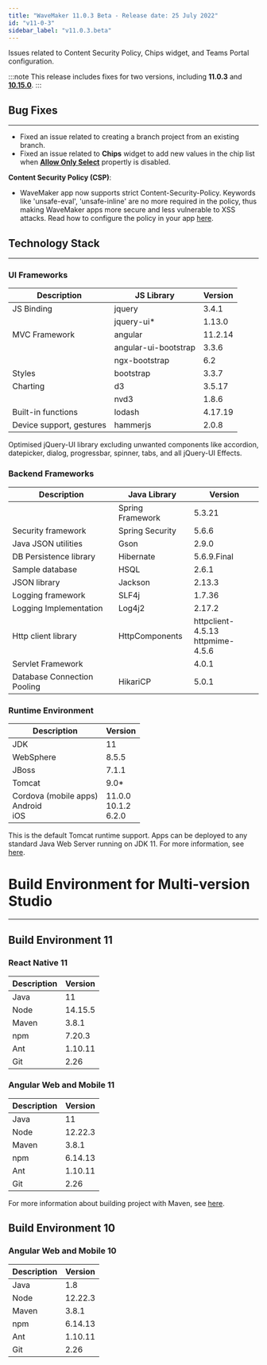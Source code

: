 ```yaml
---
title: "WaveMaker 11.0.3 Beta - Release date: 25 July 2022"
id: "v11-0-3"
sidebar_label: "v11.0.3.beta"
---
```

Issues related to Content Security Policy, Chips widget, and Teams Portal configuration.

:::note
This release includes fixes for two versions, including **11.0.3** and **[10.15.0](/learn/wavemaker-release-notes/v10-15-0)**.
:::


## Bug Fixes
---

- Fixed an issue related to creating a branch project from an existing branch.
- Fixed an issue related to **Chips** widget to add new values in the chip list when **[Allow Only Select](/learn/app-development/widgets/form-widgets/chips/#features)** propertly is disabled. 

**Content Security Policy (CSP)**: 
- WaveMaker app now supports strict Content-Security-Policy. Keywords like 'unsafe-eval', 'unsafe-inline' are no more required in the policy, thus making WaveMaker apps more secure and less vulnerable to XSS attacks. Read how to configure the policy in your app [here](/learn/how-tos/configuring-content-security-policy).

## Technology Stack

---

### UI Frameworks

| Description | JS Library | Version |
| --- | --- | --- |
| JS Binding | jquery | 3.4.1 |
|  | jquery-ui* | 1.13.0 |
| MVC Framework | angular| 11.2.14 |
|  | angular-ui-bootstrap | 3.3.6 |
|  | ngx-bootstrap | 6.2 |
| Styles | bootstrap | 3.3.7 |
| Charting | d3 | 3.5.17 |
|  | nvd3 | 1.8.6 |
| Built-in functions | lodash | 4.17.19|
| Device support, gestures | hammerjs | 2.0.8 |

Optimised jQuery-UI library excluding unwanted components like accordion, datepicker, dialog, progressbar, spinner, tabs, and all jQuery-UI Effects.

### Backend Frameworks

| Description | Java Library | Version |
| --- | --- | --- |
|  | Spring Framework  | 5.3.21|
| Security framework | Spring Security | 5.6.6|
| Java JSON utilities | Gson  | 2.9.0|
| DB Persistence library | Hibernate | 5.6.9.Final|
| Sample database | HSQL | 2.6.1|
| JSON library | Jackson | 2.13.3|
| Logging framework | SLF4j | 1.7.36 |
| Logging Implementation | Log4j2 | 2.17.2 |
| Http client library | HttpComponents | httpclient- 4.5.13 <br/> httpmime- 4.5.6 |
| Servlet Framework |  | 4.0.1 |
|Database Connection Pooling | HikariCP | 5.0.1 |

### Runtime Environment

| Description | Version |
| --- | --- |
| JDK | 11 |
| WebSphere | 8.5.5 |
| JBoss | 7.1.1 |
| Tomcat | 9.0* |
| Cordova (mobile apps) <br/> Android <br/> iOS |11.0.0 <br/> 10.1.2  <br/> 6.2.0 |

This is the default Tomcat runtime support. Apps can be deployed to any standard Java Web Server running on JDK 11. For more information, see [here](/learn/app-development/deployment/deployment-web-server).

# Build Environment for Multi-version Studio
---

## Build Environment 11 

### React Native 11

|Description|	Version|
|---|---|
|Java |11 |
|Node|14.15.5|
|Maven|	3.8.1|
|npm | 7.20.3|
|Ant|	1.10.11|
|Git|	2.26| 

### Angular Web and Mobile 11

|Description|	Version|
|---|---|
|Java | 11 |
|Node | 12.22.3|
|Maven|	3.8.1|
|npm |	6.14.13|
|Ant|	1.10.11|
|Git|	2.26| 

For more information about building project with Maven, see [here](/learn/app-development/deployment/building-with-maven).

## Build Environment 10

### Angular Web and Mobile 10

|Description|	Version|
|---|---|
|Java |1.8 |
|Node | 12.22.3|
|Maven|	3.8.1|
|npm |	6.14.13|
|Ant|	1.10.11|
|Git|	2.26| 